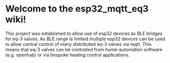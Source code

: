 # Welcome to the esp32_mqtt_eq3 wiki!

This project was established to allow use of esp32 devices as BLE bridges for eq-3 valves. As BLE range is limited multiple esp32 devices can be used to allow central control of many distributed eq-3 valves via mqtt.
This means that eq-3 valves can be controlled from home-automation software (e.g. openhab) or via bespoke heating control applications.
